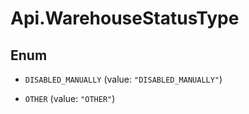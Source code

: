 # Api.WarehouseStatusType

## Enum


* `DISABLED_MANUALLY` (value: `"DISABLED_MANUALLY"`)

* `OTHER` (value: `"OTHER"`)


